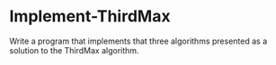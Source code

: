 # Implement-ThirdMax
Write a program that implements that three algorithms presented as a solution to the ThirdMax algorithm.
